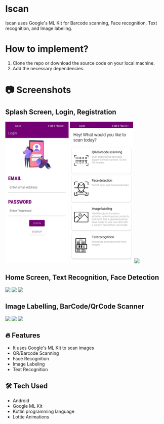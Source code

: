 # Iscan
Iscan uses Google's ML Kit for Barcode scanning, Face recognition, Text recognition, and Image labeling.

# How to implement?

1. Clone the repo or download the source code on your local machine.
2. Add the necessary dependencies.

# 📷 Screenshots

## Splash Screen, Login, Registration

<img src="Images/UI_1.jpeg" width=200>    <img src="Images/UI_2.jpeg" width=200>    <img src="images/signup.jpeg" width=217>

## Home Screen, Text Recognition, Face Detection

<img src="images/homescreen.jpeg" width=200>    <img src="images/textrecognition.jpeg" width=200>    <img src="images/facedetection.jpeg" width=200>

## Image Labelling, BarCode/QrCode Scanner

<img src="images/imagelabelling.jpeg" width=200>    <img src="images/barcode.jpeg" width=200>    <img src="images/qrcode.jpeg" width=200>

## 🔥 Features
 - It uses Google's ML Kit to scan images
 - QR/Barcode Scanning
 - Face Recognition
 - Image Labeling
 - Text Recognition
 
  ## 🛠 Tech Used
 - Android
 - Google ML Kit
 - Kotlin programming language
 - Lottie Animations
